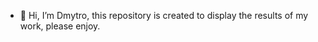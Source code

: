 - 👋 Hi, I’m Dmytro, this repository is created to display the results of my work, please enjoy.
<!---
DmytroSheik/DmytroSheik is a ✨ special ✨ repository because its `README.md` (this file) appears on your GitHub profile.
You can click the Preview link to take a look at your changes.
--->
